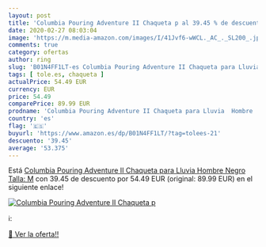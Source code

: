 ```yaml
---
layout: post
title: 'Columbia Pouring Adventure II Chaqueta p al 39.45 % de descuento'
date: 2020-02-27 08:03:04
image: 'https://m.media-amazon.com/images/I/41Jvf6-wWCL._AC_._SL200_.jpg'
comments: true
category: ofertas
author: ring
slug: 'B01N4FF1LT-es Columbia Pouring Adventure II Chaqueta para Lluvia Hombre...'
tags: [ tole.es, chaqueta ]
actualPrice: 54.49 EUR
currency: EUR
price: 54.49
comparePrice: 89.99 EUR
prodname: 'Columbia Pouring Adventure II Chaqueta para Lluvia  Hombre  Negro  Talla: M'
country: 'es'
flag: '🇪🇸'
buyurl: 'https://www.amazon.es/dp/B01N4FF1LT/?tag=tolees-21'
descuento: '39.45'
average: '53.375'
---
```


Está [Columbia Pouring Adventure II Chaqueta para Lluvia  Hombre  Negro  Talla: M](https://www.amazon.es/dp/B01N4FF1LT/?tag=tolees-21) con 39.45 de descuento por 54.49 EUR (original: 89.99 EUR) en el siguiente enlace!

[![Columbia Pouring Adventure II Chaqueta p](https://m.media-amazon.com/images/I/41Jvf6-wWCL._AC_._SL200_.jpg)](https://www.amazon.es/dp/B01N4FF1LT/?tag=tolees-21)

ℹ️:


[🛒 Ver la oferta!!](https://www.amazon.es/dp/B01N4FF1LT/?tag=tolees-21)

